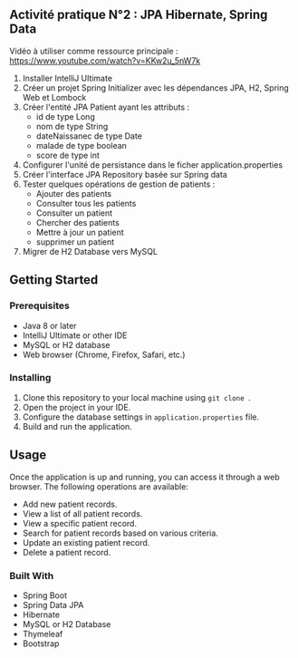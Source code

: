 
<h2>Activité pratique N°2 : JPA Hibernate, Spring Data</h2>
<p>Vidéo à utiliser comme ressource principale : <a href="https://www.youtube.com/watch?v=KKw2u_5nW7k">https://www.youtube.com/watch?v=KKw2u_5nW7k</a></p>
<ol>
  <li>Installer IntelliJ Ultimate</li>
  <li>Créer un projet Spring Initializer avec les dépendances JPA, H2, Spring Web et Lombock</li>
  <li>Créer l'entité JPA Patient ayant les attributs :
    <ul>
      <li>id de type Long</li>
      <li>nom de type String</li>
      <li>dateNaissanec de type Date</li>
      <li>malade de type boolean</li>
      <li>score de type int</li>
    </ul>
  </li>
  <li>Configurer l'unité de persistance dans le ficher application.properties</li>
  <li>Créer l'interface JPA Repository basée sur Spring data</li>
  <li>Tester quelques opérations de gestion de patients :
    <ul>
      <li>Ajouter des patients</li>
      <li>Consulter tous les patients</li>
      <li>Consulter un patient</li>
      <li>Chercher des patients</li>
      <li>Mettre à jour un patient</li>
      <li>supprimer un patient</li>
    </ul>
  </li>
  <li>Migrer de H2 Database vers MySQL</li>
</ol>
<h2>Getting Started</h2>
<h3>Prerequisites</h3>
<ul>
  <li>Java 8 or later</li>
  <li>IntelliJ Ultimate or other IDE</li>
  <li>MySQL or H2 database</li>
  <li>Web browser (Chrome, Firefox, Safari, etc.)</li>
</ul>
<h3>Installing</h3>
<ol>
  <li>Clone this repository to your local machine using <code>git clone </code>.</li>
  <li>Open the project in your IDE.</li>
  <li>Configure the database settings in <code>application.properties</code> file.</li>
  <li>Build and run the application.</li>
</ol>
<h2>Usage</h2>
<p>Once the application is up and running, you can access it through a web browser. The following operations are available:</p>
<ul>
  <li>Add new patient records.</li>
  <li>View a list of all patient records.</li>
  <li>View a specific patient record.</li>
  <li>Search for patient records based on various criteria.</li>
  <li>Update an existing patient record.</li>
  <li>Delete a patient record.</li>
</ul>
<h3>Built With</h3>
<ul>
  <li>Spring Boot</li>
  <li>Spring Data JPA</li>
  <li>Hibernate</li>
  <li>MySQL or H2 Database</li>
  <li>Thymeleaf</li>
  <li>Bootstrap</li>
</ul>
